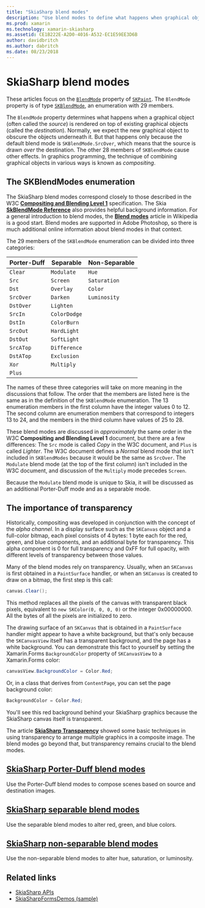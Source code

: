 ```yaml
---
title: "SkiaSharp blend modes"
description: "Use blend modes to define what happens when graphical objects are stacked on one another."
ms.prod: xamarin
ms.technology: xamarin-skiasharp
ms.assetid: CE1B222E-A2D0-4016-A532-EC1E59EE3D6B
author: davidbritch
ms.author: dabritch
ms.date: 08/23/2018
---
```


# SkiaSharp blend modes

These articles focus on the [`BlendMode`](xref:SkiaSharp.SKPaint.BlendMode) property of [`SKPaint`](xref:SkiaSharp.SKPaint). The `BlendMode` property is of type [`SKBlendMode`](xref:SkiaSharp.SKBlendMode), an enumeration with 29 members.

The `BlendMode` property determines what happens when a graphical object (often called the _source_) is rendered on top of existing graphical objects (called the _destination_). Normally, we expect the new graphical object to obscure the objects underneath it. But that happens only because the default blend mode is `SKBlendMode.SrcOver`, which means that the source is drawn _over_ the destination. The other 28 members of `SKBlendMode` cause other effects. In graphics programming, the technique of combining graphical objects in various ways is known as _compositing_.

## The SKBlendModes enumeration

The SkiaSharp blend modes correspond closely to those described in the W3C [**Compositing and Blending Level 1**](https://www.w3.org/TR/compositing-1/) specification. The Skia [**SkBlendMode Reference**](https://skia.org/user/api/SkBlendMode_Reference) also provides helpful background information. For a general introduction to blend modes, the [**Blend modes**](https://en.wikipedia.org/wiki/Blend_modes) article in Wikipedia is a good start. Blend modes are supported in Adobe Photoshop, so there is much additional online information about blend modes in that context.

The 29 members of the `SKBlendMode` enumeration can be divided into three categories:

| Porter-Duff | Separable    | Non-Separable |
| ----------- | ------------ | ------------- |
| `Clear`     | `Modulate`   | `Hue`         |
| `Src`       | `Screen`     | `Saturation`  |
| `Dst`       | `Overlay`    | `Color`       |
| `SrcOver`   | `Darken`     | `Luminosity`  |
| `DstOver`   | `Lighten`    |               |
| `SrcIn`     | `ColorDodge` |               |
| `DstIn`     | `ColorBurn`  |               |
| `SrcOut`    | `HardLight`  |               |
| `DstOut`    | `SoftLight`  |               |
| `SrcATop`   | `Difference` |               |
| `DstATop`   | `Exclusion`  |               |
| `Xor`       | `Multiply`   |               |
| `Plus`      |              |               |

The names of these three categories will take on more meaning in the discussions that follow. The order that the members are listed here is the same as in the definition of the `SKBlendMode` enumeration. The 13 enumeration members in the first column have the integer values 0 to 12. The second column are enumeration members that correspond to integers 13 to 24, and the members in the third column have values of 25 to 28.

These blend modes are discussed in _approximately_ the same order in the W3C **Compositing and Blending Level 1** document, but there are a few differences: The `Src` mode is called _Copy_ in the W3C document, and `Plus` is called _Lighter_. The W3C document defines a _Normal_ blend mode that isn't included in `SKBlendModes` because it would be the same as `SrcOver`. The `Modulate` blend mode (at the top of the first column) isn't included in the W3C document, and discussion of the `Multiply` mode precedes `Screen`.

Because the `Modulate` blend mode is unique to Skia, it will be discussed as an additional Porter-Duff mode and as a separable mode.

## The importance of transparency

Historically, compositing was developed in conjunction with the concept of the _alpha channel_. In a display surface such as the `SKCanvas` object and a full-color bitmap, each pixel consists of 4 bytes: 1 byte each for the red, green, and blue components, and an additional byte for transparency. This alpha component is 0 for full transparency and 0xFF for full opacity, with different levels of transparency between those values.

Many of the blend modes rely on transparency. Usually, when an `SKCanvas` is first obtained in a `PaintSurface` handler, or when an `SKCanvas` is created to draw on a bitmap, the first step is this call:

```csharp
canvas.Clear();
```

This method replaces all the pixels of the canvas with transparent black pixels, equivalent to `new SKColor(0, 0, 0, 0)` or the integer 0x00000000. All the bytes of all the pixels are initialized to zero.

The drawing surface of an `SKCanvas` that is obtained in a `PaintSurface` handler might appear to have a white background, but that's only because the `SKCanvasView` itself has a transparent background, and the page has a white background. You can demonstrate this fact to yourself by setting the Xamarin.Forms `BackgroundColor` property of `SKCanvasView` to a Xamarin.Forms color:

```csharp
canvasView.BackgroundColor = Color.Red;
```

Or, in a class that derives from `ContentPage`, you can set the page background color:

```csharp
BackgroundColor = Color.Red;
```

You'll see this red background behind your SkiaSharp graphics because the SkiaSharp canvas itself is transparent.

The article [**SkiaSharp Transparency**](../../basics/transparency.md) showed some basic techniques in using transparency to arrange multiple graphics in a composite image. The blend modes go beyond that, but transparency remains crucial to the blend modes. 

## [SkiaSharp Porter-Duff blend modes](porter-duff.md)

Use the Porter-Duff blend modes to compose scenes based on source and destination images.

## [SkiaSharp separable blend modes](separable.md)

Use the separable blend modes to alter red, green, and blue colors.

## [SkiaSharp non-separable blend modes](non-separable.md)

Use the non-separable blend modes to alter hue, saturation, or luminosity.

## Related links

- [SkiaSharp APIs](https://docs.microsoft.com/dotnet/api/skiasharp)
- [SkiaSharpFormsDemos (sample)](https://developer.xamarin.com/samples/xamarin-forms/SkiaSharpForms/Demos/)